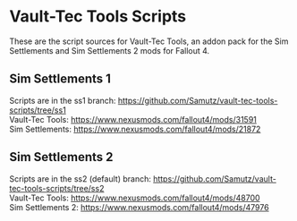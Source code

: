 # Vault-Tec Tools Scripts
These are the script sources for Vault-Tec Tools, an addon pack for the Sim Settlements and Sim Settlements 2 mods for Fallout 4.

## Sim Settlements 1
Scripts are in the ss1 branch: https://github.com/Samutz/vault-tec-tools-scripts/tree/ss1  
Vault-Tec Tools: https://www.nexusmods.com/fallout4/mods/31591  
Sim Settlements: https://www.nexusmods.com/fallout4/mods/21872

## Sim Settlements 2
Scripts are in the ss2 (default) branch: https://github.com/Samutz/vault-tec-tools-scripts/tree/ss2  
Vault-Tec Tools: https://www.nexusmods.com/fallout4/mods/48700  
Sim Settlements 2: https://www.nexusmods.com/fallout4/mods/47976
